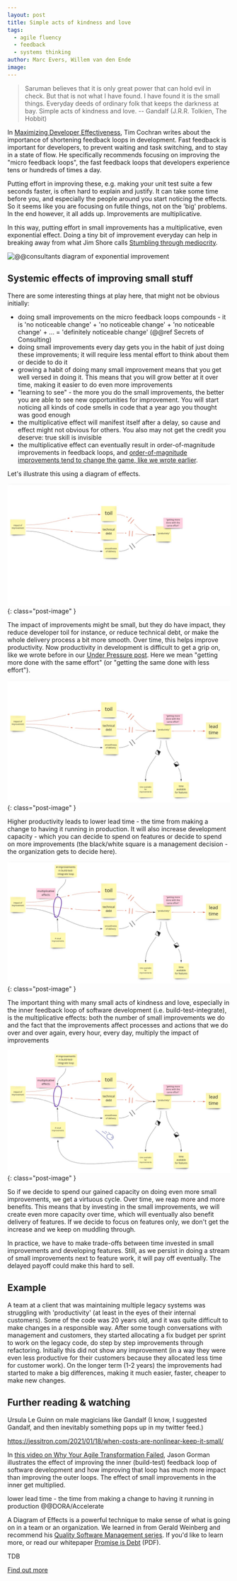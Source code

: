 ```yaml
---
layout: post
title: Simple acts of kindness and love
tags:
  - agile fluency
  - feedback
  - systems thinking
author: Marc Evers, Willem van den Ende
image: 
---
```


> Saruman believes that it is only great power that can hold evil in check. But
that is not what I have found. I have found it is the small things. Everyday
deeds of ordinary folk that keeps the darkness at bay. Simple acts of kindness
and love. -- Gandalf (J.R.R. Tolkien, The Hobbit)

In [Maximizing Developer
Effectiveness](https://martinfowler.com/articles/developer-effectiveness.html),
Tim Cochran writes about the importance of shortening feedback loops in
development. Fast feedback is important for developers, to prevent waiting and
task switching, and to stay in a state of flow. He specifically recommends
focusing on improving the "micro feedback loops", the fast feedback loops that
developers experience tens or hundreds of times a day. 

Putting effort in improving these, e.g. making your unit test suite a few
seconds faster, is often hard to explain and justify. It can take some time
before you, and especially the people around you start noticing
the effects. So it seems like you are focusing on futile things, not on the
'big' problems. In the end however, it all adds up. Improvements are
multiplicative.

In this way, putting effort in small improvements has a multiplicative, even
exponential effect. Doing a tiny bit of improvement everyday can help in
breaking away from what Jim Shore calls [Stumbling through
mediocrity](https://www.jamesshore.com/v2/blog/2009/stumbling-through-mediocrity).

![@@consultants diagram of exponential improvement]()

## Systemic effects of improving small stuff

There are some interesting things at play here, that might not be obvious
initially:
- doing small improvements on the micro feedback loops compounds - it is 'no
  noticeable change' + 'no noticeable change' + 'no noticeable change' + ... =
  'definitely noticeable change' (@@ref Secrets of Consulting)
- doing small improvements every day gets you in the habit of just doing these
  improvements; it will require less mental effort to think about them or decide
  to do it
- growing a habit of doing many small improvement means that you get well versed
  in doing it. This means that you will grow better at it over time, making it
  easier to do even more improvements
- "learning to see" - the more you do the small improvements, the better you are
  able to see new opportunities for improvement. You will start noticing all kinds of code smells in code that a year ago you
  thought was good enough
- the multiplicative effect will manifest itself after a delay, so cause and
  effect might not obvious for others. You also may not get the credit you
  deserve: true skill is invisible
- the multiplicative effect can eventually result in order-of-magnitude
  improvements in feedback loops, and
  [order-of-magnitude improvements tend to change the game, like we wrote
  earlier](/2020/11/27/paying-the-price-of-fast-tests.html).

Let's illustrate this using a diagram of effects.

![step 1](/attachments/blogposts/2021/tdd/simple-acts-of-kindness-1.jpg)
{: class="post-image" }

The impact of improvements might be small, but they do have impact, they reduce
developer toil for instance, or reduce technical debt, or make the whole
delivery process a bit more smooth. Over time, this helps improve productivity.
Now productivity in development is difficult to get a grip on, like we wrote
before in our [Under Pressure post](/2020/10/26/under-pressure.html). Here we
mean "getting more done with the same effort" (or "getting the same done with
less effort").

![step 2](/attachments/blogposts/2021/tdd/simple-acts-of-kindness-2.jpg)
{: class="post-image" }

Higher productivity leads to lower lead time - the time from making a change to
having it running in production. It will also increase development capacity -
which you can decide to spend on features or decide to spend on more
improvements (the black/white square is a management decision - the organization
gets to decide here).

![step 3](/attachments/blogposts/2021/tdd/simple-acts-of-kindness-3.jpg)
{: class="post-image" }

The important thing with many small acts of kindness and love, especially in the
inner feedback loop of software development (i.e. build-test-integrate), is the
multiplicative effects: both the number of small improvements we do and the fact
that the improvements affect processes and actions that we do over and over
again, every hour, every day, multiply the impact of improvements

![step 4 full diagram](/attachments/blogposts/2021/tdd/simple-acts-of-kindness-4.jpg)
{: class="post-image" }

So if we decide to spend our gained capacity on doing even more small
improvements, we get a virtuous cycle. Over time, we reap more and more
benefits. This means that by investing in the small improvements, we will create
even more capacity over time, which will eventually also benefit delivery of
features. If we decide to focus on features only, we don't get the increase and
we keep on muddling through.

In practice, we have to make trade-offs between time invested in small
improvements and developing features. Still, as we persist in doing a stream of
small improvements next to feature work, it will pay off eventually. The delayed
payoff could make this hard to sell. 

## Example

A team at a client that was maintaining multiple legacy systems was struggling
with 'productivity' (at least in the eyes of their internal customers). Some of
the code was 20 years old, and it was quite difficult to make changes in a
responsible way. After some tough conversations with management and customers,
they started allocating a fix budget per sprint to work on the legacy code, do
step by step improvements through refactoring. Initially this did not show any
improvement (in a way they were even less productive for their customers because
they allocated less time for customer work). On the longer term (1-2 years) the
improvements had started to make a big differences, making it much easier,
faster, cheaper to make new changes.

## Further reading & watching

Ursula Le Guinn on male magicians like Gandalf (I know, I suggested Gandalf, and then inevitably something pops up in my twitter feed.)

https://jessitron.com/2021/01/18/when-costs-are-nonlinear-keep-it-small/

In [this video on Why Your Agile Transformation
Failed](https://www.youtube.com/watch?v=-wNH6YgZQtw), Jason Gorman illustrates
the effect of improving the inner (build-test) feedback loop of software
development and how improving that loop has much more impact than improving the
outer loops. The effect of small improvements in the inner get multiplied.

lower lead time - the time from making a change to having it running in production @@DORA/Accelerate

A Diagram of Effects is a powerful technique to make sense of what is going on
in a team or an organization. We learned in from Gerald Weinberg and recommend
his [Quality Software Management
series](http://geraldmweinberg.com/Site/QSM_vol_1.html). If you'd like to learn
more, or read our whitepaper [Promise is
Debt](/attachments/ebooks/qwan-systems-book.pdf) (PDF).

<aside>
  <p>TDB
  </p>
  <p><div>
    <a href="/training/test-driven-development">Find out more</a>
  </div></p>
</aside>
